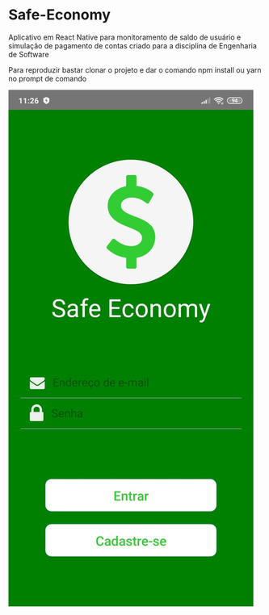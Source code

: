 # Safe-Economy
Aplicativo em React Native para monitoramento de saldo de usuário e simulação de pagamento de contas criado para a disciplina de Engenharia de Software


Para reproduzir bastar clonar o projeto e dar o comando npm install ou yarn no prompt de comando

<img src="images/safe.jpeg" />
